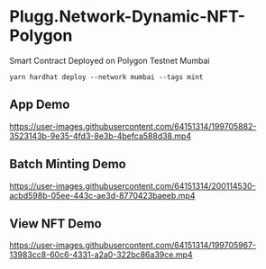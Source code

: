 # Plugg.Network-Dynamic-NFT-Polygon
Smart Contract Deployed on Polygon Testnet Mumbai

```yarn hardhat deploy --network mumbai --tags mint```

## App Demo
https://user-images.githubusercontent.com/64151314/199705882-3523143b-9e35-4fd3-8e3b-4befca588d38.mp4

## Batch Minting Demo


https://user-images.githubusercontent.com/64151314/200114530-acbd598b-05ee-443c-ae3d-8770423baeeb.mp4



## View NFT Demo

https://user-images.githubusercontent.com/64151314/199705967-13983cc8-60c6-4331-a2a0-322bc86a39ce.mp4


